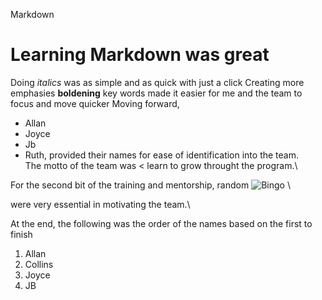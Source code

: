 Markdown 
# Learning Markdown was great
Doing *italics* was as simple and as quick with just a click
Creating more emphasies **boldening** 
key words made it easier for me and the team to focus and move quicker
Moving forward, 
* Allan
* Joyce
* Jb
* Ruth, 
provided their names for ease of identification into the team.\
The motto of the team was 
    < learn to grow
throught the program.\

For the second bit of the training and mentorship, 
random ![Bingo](https://img.freepik.com/free-vector/card-template-with-fireworks-party-horns_1308-3021.jpg?size=626&ext=jpg&ga=GA1.2.1849806295.1628726400) \

were very essential in motivating the team.\

At the end, 
the following was the order of the names based on the first to finish
1. Allan
2. Collins
3. Joyce
4. JB


       
  
